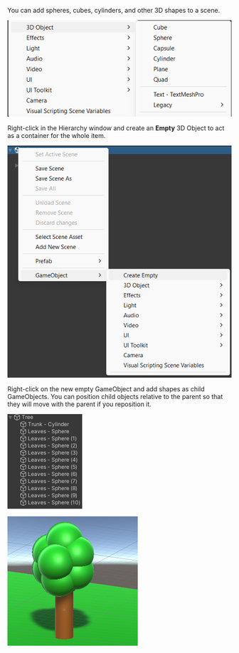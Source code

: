 
You can add spheres, cubes, cylinders, and other 3D shapes to a scene.

![The 3D Object menu showing available 3D objects including sphere, cube, plane, and cylinder.](images/3d-object-list.png)

Right-click in the Hierarchy window and create an **Empty** 3D Object to act as a container for the whole item.

![The Hierarchy window with right-click menu expanded and 'Create Empty' selected.](images/empty-object.png)

Right-click on the new empty GameObject and add shapes as child GameObjects. You can position child objects relative to the parent so that they will move with the parent if you reposition it.

![The Hierarchy window showing 3D shape child objects that together make a tree.](images/tree-hierarchy.png)

![A 3D tree made from spheres and a cylinder.](images/3d-shapes-tree.png)

